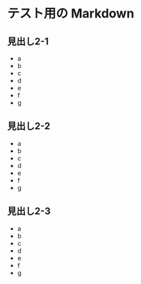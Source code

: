 # テスト用の Markdown

## 見出し2-1

* a
* b
* c
* d
* e
* f
* g

## 見出し2-2

* a
* b
* c
* d
* e
* f
* g

## 見出し2-3

* a
* b
* c
* d
* e
* f
* g
